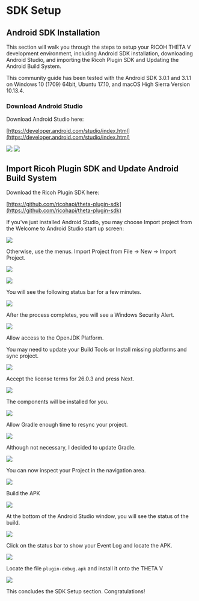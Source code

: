 # SDK Setup

## Android SDK Installation

This section will walk you through the steps to setup your RICOH THETA V development environment, including Android SDK installation, downloading Android Studio, and importing the Ricoh Plugin SDK and Updating the Android Build System.

This community guide has been tested with the Android SDK 3.0.1 and 3.1.1 on Windows 10 (1709) 64bit, Ubuntu 17.10, and macOS High Sierra Version 10.13.4.

### Download Android Studio

Download Android Studio here:

[https://developer.android.com/studio/index.html](https://developer.android.com/studio/index.html)

![](img/setup/android-studio-download.png)
![](img/setup/android-studio-version.png)

## Import Ricoh Plugin SDK and Update Android Build System

Download the Ricoh Plugin SDK here:

[https://github.com/ricohapi/theta-plugin-sdk](https://github.com/ricohapi/theta-plugin-sdk)
    
If you've just installed Android Studio, you may choose Import project from the Welcome to Android Studio start up screen:

![](img/setup/androidstudio-startup-selection.jpg)

Otherwise, use the menus. Import Project from File -> New -> Import Project.

![](img/setup/import-project.png)

![](img/setup/select-plugin.png)

You will see the following status bar for a few minutes.

![](img/setup/building.jpg)

After the process completes, you will see a Windows Security Alert.

![](img/setup/firewall-allow.png)

Allow access to the OpenJDK Platform.

You may need to update your Build Tools or Install missing platforms and sync project. 

![](img/setup/missing-platform.jpg)

Accept the license terms for 26.0.3 and press Next.

![](img/setup/license-agreement.png)

The components will be installed for you.

![](img/setup/component-installer.png)

Allow Gradle enough time to resync your project.

![](img/setup/gradle-sync.png)

Although not necessary, I decided to update Gradle.

![](img/setup/gradle-update.png)

You can now inspect your Project in the navigation area.

![](img/setup/inspect.jpg)

Build the APK

![](img/setup/build.jpg)

At the bottom of the Android Studio window, you will see the status of the build.

![](img/setup/build-status.png)

Click on the status bar to show your Event Log and locate the APK.

![](img/setup/build-locate.png)

Locate the file `plugin-debug.apk` and install it onto the THETA V

![](img/setup/plugin-find-apk.png)

This concludes the SDK Setup section. Congratulations!
